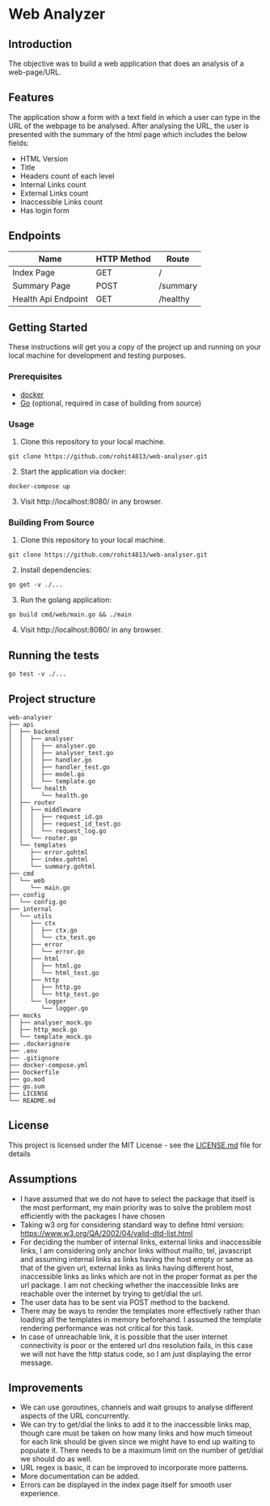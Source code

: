 # Web Analyzer

## Introduction

The objective was to build a web application that does an analysis of a web-page/URL.


## Features

The application show a form with a text field in which a user can type in the URL of the webpage to be analysed.
After analysing the URL, the user is presented with the summary of the html page which includes the below fields:

* HTML Version
* Title
* Headers count of each level
* Internal Links count
* External Links count
* Inaccessible Links count
* Has login form

## Endpoints

| Name                | HTTP Method | Route          |
|---------------------|-------------|----------------|
| Index Page          | GET         | /              |
| Summary Page        | POST        | /summary       |
| Health Api Endpoint | GET         | /healthy       |

## Getting Started

These instructions will get you a copy of the project up and running on your local machine for development and testing purposes.

### Prerequisites

* [docker](https://www.docker.com)
* [Go](https://golang.org/) (optional, required in case of building from source)

### Usage

1. Clone this repository to your local machine.
```
git clone https://github.com/rohit4813/web-analyser.git
```
2. Start the application via docker:
```
docker-compose up
```
3. Visit http://localhost:8080/ in any browser.

### Building From Source
1. Clone this repository to your local machine.
```
git clone https://github.com/rohit4813/web-analyser.git
```
2. Install dependencies:
```
go get -v ./...
```
3. Run the golang application:
```
go build cmd/web/main.go && ./main
```
4. Visit http://localhost:8080/ in any browser.


## Running the tests
```
go test -v ./...
```

## Project structure

```shell
web-analyser
├── api
│  ├── backend
│  │  ├── analyser
│  │  │  ├── analyser.go
│  │  │  ├── analyser_test.go
│  │  │  ├── handler.go
│  │  │  ├── handler_test.go
│  │  │  ├── model.go
│  │  │  └── template.go
│  │  └── health
│  │     └── health.go
│  ├── router
│  │  ├── middleware
│  │  │  ├── request_id.go
│  │  │  ├── request_id_test.go
│  │  │  └── request_log.go
│  │  └── router.go
│  └── templates
│     ├── error.gohtml
│     ├── index.gohtml
│     └── summary.gohtml
├── cmd
│  └── web
│     └── main.go
├── config
│  └── config.go
├── internal
│  └── utils
│     ├── ctx
│     │  ├── ctx.go
│     │  └── ctx_test.go
│     ├── error
│     │  └── error.go
│     ├── html
│     │  ├── html.go
│     │  └── html_test.go
│     ├── http
│     │  ├── http.go
│     │  └── http_test.go
│     └── logger
│        └── logger.go
├── mocks
│  ├── analyser_mock.go
│  ├── http_mock.go
│  └── template_mock.go
├── .dockerignore
├── .env
├── .gitignore
├── docker-compose.yml
├── Dockerfile
├── go.mod
├── go.sum
├── LICENSE
└── README.md
```

## License

This project is licensed under the MIT License - see the [LICENSE.md](LICENSE.md) file for details

## Assumptions
* I have assumed that we do not have to select the package that itself is the most performant, 
my main priority was to solve the problem most efficiently with the packages I have chosen
* Taking w3 org for considering standard way to define html version: https://www.w3.org/QA/2002/04/valid-dtd-list.html
* For deciding the number of internal links, external links and inaccessible links, I am considering only anchor links
 without mailto, tel, javascript and assuming internal links as links having the host empty or same as that of the 
 given url, external links as links having different host, inaccessible links as links which are not in the proper 
 format as per the url package. I am not checking whether the inaccessible links are reachable over the internet by 
 trying to get/dial the url.
* The user data has to be sent via POST method to the backend.
* There may be ways to render the templates more effectively rather than loading all the templates in memory beforehand.
  I assumed the template rendering performance was not critical for this task.
* In case of unreachable link, it is possible that the user internet connectivity is poor or the entered url dns
  resolution fails, in this case we will not have the http status code, so I am just displaying the error message.

## Improvements
* We can use goroutines, channels and wait groups to analyse different aspects of the URL concurrently.
* We can try to get/dial the links to add it to the inaccessible links map, though care must be taken 
  on how many links and how much timeout for each link should be given since we might have to end up 
  waiting to populate it. There needs to be a maximum limit on the number of get/dial we should
  do as well.
* URL regex is basic, it can be improved to incorporate more patterns.
* More documentation can be added.
* Errors can be displayed in the index page itself for smooth user experience.


